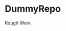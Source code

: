 # DummyRepo
Rough Work 































































































